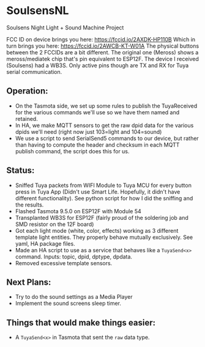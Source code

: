 # SoulsensNL
Soulsens Night Light + Sound Machine Project

FCC ID on device brings you here: https://fccid.io/2AXDK-HP110B
Which in turn brings you here: https://fccid.io/2AWCB-KT-W01A
The physical buttons between the 2 FCCIDs are a bit different. The original one (Meross) shows a meross/mediatek chip that's pin equivalent to ESP12F. The device I received (Soulsens) had a WB3S. Only active pins though are TX and RX for Tuya serial communication. 

## Operation:
- On the Tasmota side, we set up some rules to publish the TuyaReceived for the various commands we'll use so we have them named and retained.
- In HA, we make MQTT sensors to get the raw dpid data for the various dpids we'll need (right now just 103=light and 104=sound)
- We use a script to send SerialSend5 commands to our device, but rather than having to compute the header and checksum in each MQTT publish command, the script does this for us.
## Status:
- Sniffed Tuya packets from WIFI Module to Tuya MCU for every button press in Tuya App (Didn't use Smart Life. Hopefully, it didn't have different functionality). See python script for how I did the sniffing and the results.
- Flashed Tasmota 9.5.0 on ESP12F with Module 54
- Transplanted WB3S for ESP12F (fairly proud of the soldering job and SMD resistor on the 12F board)
- Got each light mode (white, color, effects) working as 3 different template light entities. They properly behave mutually exclusively. See yaml, HA package files.
- Made an HA script to use as a service that behaves like a `TuyaSend<x>` command. Inputs: topic, dpid, dptype, dpdata.
- Removed excessive template sensors.

## Next Plans:
- Try to do the sound settings as a Media Player
- Implement the sound screens sleep timer.

## Things that would make things easier:
- A `TuyaSend<x>` in Tasmota that sent the `raw` data type.